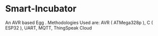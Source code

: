 # Smart-Incubator
An AVR based Egg . Methodologies Used are: AVR ( ATMega328p ), C ( ESP32 ), UART, MQTT, ThingSpeak Cloud 
